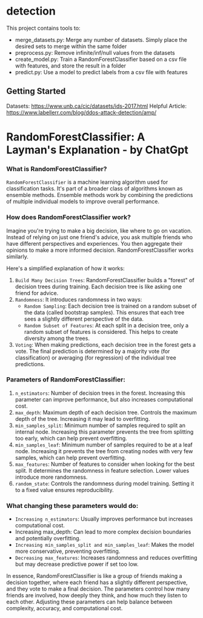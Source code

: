# detection
This project contains tools to:
- merge_datasets.py: Merge any number of datasets. Simply place the desired sets to merge within the same folder
- preprocess.py: Remove infinite/inf/null values from the datasets
- create_model.py: Train a RandomForestClassifier based on a csv file with features, and store the result in a folder
- predict.py: Use a model to predict labels from a csv file with features


## Getting Started
Datasets: https://www.unb.ca/cic/datasets/ids-2017.html
Helpful Article: https://www.labellerr.com/blog/ddos-attack-detection/amp/

# RandomForestClassifier: A Layman's Explanation - by ChatGpt

### What is RandomForestClassifier?
`RandomForestClassifier` is a machine learning algorithm used for classification tasks. It's part of a broader class of algorithms known as ensemble methods. Ensemble methods work by combining the predictions of multiple individual models to improve overall performance.

### How does RandomForestClassifier work?
Imagine you're trying to make a big decision, like where to go on vacation. Instead of relying on just one friend's advice, you ask multiple friends who have different perspectives and experiences. You then aggregate their opinions to make a more informed decision. RandomForestClassifier works similarly.

Here's a simplified explanation of how it works:

1. `Build Many Decision Trees`: RandomForestClassifier builds a "forest" of decision trees during training. Each decision tree is like asking one friend for advice.
2. `Randomness`: It introduces randomness in two ways:
   - `Random Sampling`: Each decision tree is trained on a random subset of the data (called bootstrap samples). This ensures that each tree sees a slightly different perspective of the data.
   - `Random Subset of Features`: At each split in a decision tree, only a random subset of features is considered. This helps to create diversity among the trees.
3. `Voting`: When making predictions, each decision tree in the forest gets a vote. The final prediction is determined by a majority vote (for classification) or averaging (for regression) of the individual tree predictions.


### Parameters of RandomForestClassifier:
1. `n_estimators`: Number of decision trees in the forest. Increasing this parameter can improve performance, but also increases computational cost.
2. `max_depth`: Maximum depth of each decision tree. Controls the maximum depth of the tree. Increasing it may lead to overfitting.
3. `min_samples_split`: Minimum number of samples required to split an internal node. Increasing this parameter prevents the tree from splitting too early, which can help prevent overfitting.
4. `min_samples_leaf`: Minimum number of samples required to be at a leaf node. Increasing it prevents the tree from creating nodes with very few samples, which can help prevent overfitting.
5. `max_features`: Number of features to consider when looking for the best split. It determines the randomness in feature selection. Lower values introduce more randomness.
6. `random_state`: Controls the randomness during model training. Setting it to a fixed value ensures reproducibility.

### What changing these parameters would do:
- `Increasing n_estimators`: Usually improves performance but increases computational cost.
- Increasing max_depth: Can lead to more complex decision boundaries and potentially overfitting.
- `Increasing min_samples_split and min_samples_leaf`: Makes the model more conservative, preventing overfitting.
- `Decreasing max_features`: Increases randomness and reduces overfitting but may decrease predictive power if set too low.

In essence, RandomForestClassifier is like a group of friends making a decision together, where each friend has a slightly different perspective, and they vote to make a final decision. The parameters control how many friends are involved, how deeply they think, and how much they listen to each other. Adjusting these parameters can help balance between complexity, accuracy, and computational cost.